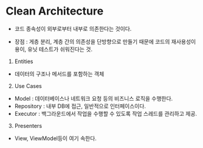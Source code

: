 # Clean Architecture
- 코드 종속성이 외부로부터 내부로 의존한다는 것이다.

- 장점 : 게층 분리, 계층 간의 의존성을 단방향으로 만들기 때문에 코드의 재사용성이 용이, 유닛 테스트가 쉬워진다는 것.

1. Entities
 - 데이터의 구조나 메서드를 포함하는 객체 

 2. Use Cases
 - Model : 데이터베이스나 네트워크 요청 등의 비즈니스 로직을 수행한다.
 - Repository : 내부 DB에 접근, 일반적으로 인터페이스이다.
 - Executor : 백그라운드에서 작업을 수행할 수 있도록 작업 스레드를 관리하고 제공.

 3. Presenters
 - View, ViewModel등이 여기 속한다. 